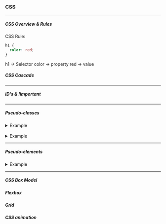### CSS

---

##### CSS Overview & Rules

CSS Rule:

```css
h1 {
  color: red;
}
```

h1 -> Selector
color -> property
red -> value

##### CSS Cascade

---

##### ID's & !important

---

##### Pseudo-classes

<details>
  <summary>Example</summary>

```css
.hover-example {
  width: 100px;
  height: 100px;
  background-color: limegreen;
  color: white;
}
.hover-example:hover {
  background-color: blue;
  width: 150px;
  height: 150px;
}
```

```html
<div class="hover-example">Hover your mouse over me</div>
```

  </br>

</details>

</br>

<details>
  <summary>Example</summary>

```css
.first-child-example {
  color: crimson;
}
.first-child-example:first-child {
  color: limegreen;
}
```

```html
<ol>
  <li class="first-child-example">First</li>
  <li class="first-child-example">Second</li>
  <li class="first-child-example">Third</li>
</ol>
```

  </br>

</details>

---

##### Pseudo-elements

<details>
  <summary>Example</summary>

```css
.chapter {
  margin: 0;
}
.chapter::after {
  content: "❦";
  font-size: 50px;
  text-align: center;
  display: block;
}
```

```html
<div class="chapter">This is a chapter of my book.</div>

<div class="chapter">This is a second chapter of my book.</div>
```

  </br>

</details>

---

##### CSS Box Model

##### Flexbox

##### Grid

##### CSS animation
